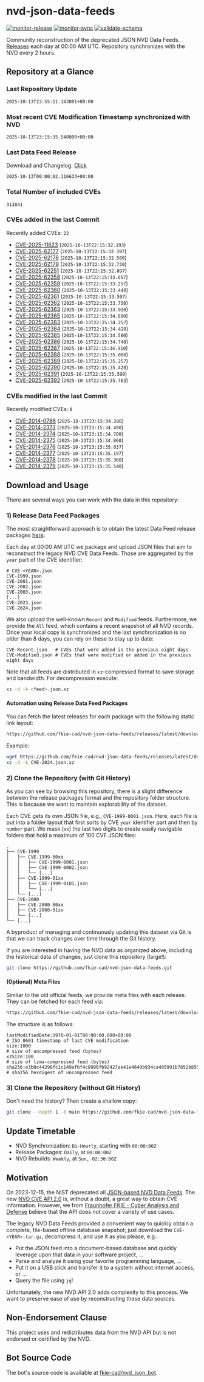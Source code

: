 # nvd-json-data-feeds

[![monitor-release](https://github.com/fkie-cad/nvd-json-data-feeds/actions/workflows/monitor_release.yml/badge.svg)](https://github.com/fkie-cad/nvd-json-data-feeds/actions/workflows/monitor_release.yml)
[![monitor-sync](https://github.com/fkie-cad/nvd-json-data-feeds/actions/workflows/monitor_sync.yml/badge.svg)](https://github.com/fkie-cad/nvd-json-data-feeds/actions/workflows/monitor_sync.yml)
[![validate-schema](https://github.com/fkie-cad/nvd-json-data-feeds/actions/workflows/validate_schema.yml/badge.svg)](https://github.com/fkie-cad/nvd-json-data-feeds/actions/workflows/validate_schema.yml)

Community reconstruction of the deprecated JSON NVD Data Feeds.
[Releases](https://github.com/fkie-cad/nvd-json-data-feeds/releases/latest) each day at 00:00 AM UTC.
Repository synchronizes with the NVD every 2 hours.

## Repository at a Glance

### Last Repository Update

```plain
2025-10-13T23:55:11.143081+00:00
```

### Most recent CVE Modification Timestamp synchronized with NVD

```plain
2025-10-13T23:15:35.540000+00:00
```

### Last Data Feed Release

Download and Changelog: [Click](https://github.com/fkie-cad/nvd-json-data-feeds/releases/latest)

```plain
2025-10-13T00:00:02.116633+00:00
```

### Total Number of included CVEs

```plain
313841
```

### CVEs added in the last Commit

Recently added CVEs: `22`

- [CVE-2025-11623](CVE-2025/CVE-2025-116xx/CVE-2025-11623.json) (`2025-10-13T22:15:32.193`)
- [CVE-2025-62177](CVE-2025/CVE-2025-621xx/CVE-2025-62177.json) (`2025-10-13T22:15:32.397`)
- [CVE-2025-62178](CVE-2025/CVE-2025-621xx/CVE-2025-62178.json) (`2025-10-13T22:15:32.560`)
- [CVE-2025-62179](CVE-2025/CVE-2025-621xx/CVE-2025-62179.json) (`2025-10-13T22:15:32.730`)
- [CVE-2025-62251](CVE-2025/CVE-2025-622xx/CVE-2025-62251.json) (`2025-10-13T22:15:32.897`)
- [CVE-2025-62358](CVE-2025/CVE-2025-623xx/CVE-2025-62358.json) (`2025-10-13T22:15:33.057`)
- [CVE-2025-62359](CVE-2025/CVE-2025-623xx/CVE-2025-62359.json) (`2025-10-13T22:15:33.257`)
- [CVE-2025-62360](CVE-2025/CVE-2025-623xx/CVE-2025-62360.json) (`2025-10-13T22:15:33.440`)
- [CVE-2025-62361](CVE-2025/CVE-2025-623xx/CVE-2025-62361.json) (`2025-10-13T22:15:33.597`)
- [CVE-2025-62362](CVE-2025/CVE-2025-623xx/CVE-2025-62362.json) (`2025-10-13T22:15:33.750`)
- [CVE-2025-62363](CVE-2025/CVE-2025-623xx/CVE-2025-62363.json) (`2025-10-13T22:15:33.910`)
- [CVE-2025-62365](CVE-2025/CVE-2025-623xx/CVE-2025-62365.json) (`2025-10-13T22:15:34.080`)
- [CVE-2025-62383](CVE-2025/CVE-2025-623xx/CVE-2025-62383.json) (`2025-10-13T22:15:34.257`)
- [CVE-2025-62384](CVE-2025/CVE-2025-623xx/CVE-2025-62384.json) (`2025-10-13T22:15:34.420`)
- [CVE-2025-62385](CVE-2025/CVE-2025-623xx/CVE-2025-62385.json) (`2025-10-13T22:15:34.580`)
- [CVE-2025-62386](CVE-2025/CVE-2025-623xx/CVE-2025-62386.json) (`2025-10-13T22:15:34.740`)
- [CVE-2025-62387](CVE-2025/CVE-2025-623xx/CVE-2025-62387.json) (`2025-10-13T22:15:34.910`)
- [CVE-2025-62388](CVE-2025/CVE-2025-623xx/CVE-2025-62388.json) (`2025-10-13T22:15:35.080`)
- [CVE-2025-62389](CVE-2025/CVE-2025-623xx/CVE-2025-62389.json) (`2025-10-13T22:15:35.257`)
- [CVE-2025-62390](CVE-2025/CVE-2025-623xx/CVE-2025-62390.json) (`2025-10-13T22:15:35.420`)
- [CVE-2025-62391](CVE-2025/CVE-2025-623xx/CVE-2025-62391.json) (`2025-10-13T22:15:35.590`)
- [CVE-2025-62392](CVE-2025/CVE-2025-623xx/CVE-2025-62392.json) (`2025-10-13T22:15:35.763`)


### CVEs modified in the last Commit

Recently modified CVEs: `8`

- [CVE-2014-0786](CVE-2014/CVE-2014-07xx/CVE-2014-0786.json) (`2025-10-13T23:15:34.280`)
- [CVE-2014-2373](CVE-2014/CVE-2014-23xx/CVE-2014-2373.json) (`2025-10-13T23:15:34.490`)
- [CVE-2014-2374](CVE-2014/CVE-2014-23xx/CVE-2014-2374.json) (`2025-10-13T23:15:34.700`)
- [CVE-2014-2375](CVE-2014/CVE-2014-23xx/CVE-2014-2375.json) (`2025-10-13T23:15:34.860`)
- [CVE-2014-2376](CVE-2014/CVE-2014-23xx/CVE-2014-2376.json) (`2025-10-13T23:15:35.037`)
- [CVE-2014-2377](CVE-2014/CVE-2014-23xx/CVE-2014-2377.json) (`2025-10-13T23:15:35.197`)
- [CVE-2014-2378](CVE-2014/CVE-2014-23xx/CVE-2014-2378.json) (`2025-10-13T23:15:35.360`)
- [CVE-2014-2379](CVE-2014/CVE-2014-23xx/CVE-2014-2379.json) (`2025-10-13T23:15:35.540`)


## Download and Usage

There are several ways you can work with the data in this repository:

### 1) Release Data Feed Packages

The most straightforward approach is to obtain the latest Data Feed release packages [here](https://github.com/fkie-cad/nvd-json-data-feeds/releases/latest).

Each day at 00:00 AM UTC we package and upload JSON files that aim to reconstruct the legacy NVD CVE Data Feeds.
Those are aggregated by the `year` part of the CVE identifier:

```
# CVE-<YEAR>.json
CVE-1999.json
CVE-2001.json
CVE-2002.json
CVE-2003.json
[...]
CVE-2023.json
CVE-2024.json
```

We also upload the well-known `Recent` and `Modified` feeds.
Furthermore, we provide the `All` feed, which contains a recent snapshot of all NVD records.
Once your local copy is synchronized and the last synchronization is no older than 8 days, you can rely on these to stay up to date:

```plain
CVE-Recent.json   # CVEs that were added in the previous eight days
CVE-Modified.json # CVEs that were modified or added in the previous eight days
```

Note that all feeds are distributed in `xz`-compressed format to save storage and bandwidth.
For decompression execute:

```sh
xz -d -k <feed>.json.xz
```

#### Automation using Release Data Feed Packages

You can fetch the latest releases for each package with the following static link layout:

```sh
https://github.com/fkie-cad/nvd-json-data-feeds/releases/latest/download/CVE-<YEAR>.json.xz
```

Example:

```sh
wget https://github.com/fkie-cad/nvd-json-data-feeds/releases/latest/download/CVE-2024.json.xz
xz -d -k CVE-2024.json.xz
```

### 2) Clone the Repository (with Git History)

As you can see by browsing this repository, there is a slight difference between the release packages format and the repository folder structure.
This is because we want to maintain explorability of the dataset.

Each CVE gets its own JSON file, e.g., `CVE-1999-0001.json`.
Here, each file is put into a folder layout that first sorts by CVE `year` identifier part and then by `number` part.
We mask (`xx`) the last two digits to create easily navigable folders that hold a maximum of 100 CVE JSON files:

```plain
.
├── CVE-1999
│   ├── CVE-1999-00xx
│   │   ├── CVE-1999-0001.json
│   │   ├── CVE-1999-0002.json
│   │   └── [...]
│   ├── CVE-1999-01xx
│   │   ├── CVE-1999-0101.json
│   │   └── [...]
│   └── [...]
├── CVE-2000
│   ├── CVE-2000-00xx
│   ├── CVE-2000-01xx
│   └── [...]
└── [...]
```

A byproduct of managing and continuously updating this dataset via Git is that we can track changes over time through the Git history.

If you are interested in having the NVD data as organized above, including the historical data of changes, just clone this repository (large!):

```sh
git clone https://github.com/fkie-cad/nvd-json-data-feeds.git
```

#### (Optional) Meta Files

Similar to the old official feeds, we provide meta files with each release. They can be fetched for each feed via:

```sh
https://github.com/fkie-cad/nvd-json-data-feeds/releases/latest/download/CVE-<YEAR>.meta
```

The structure is as follows:

```plain
lastModifiedDate:1970-01-01T00:00:00.000+00:00                          # ISO 8601 timestamp of last CVE modification
size:1000                                                               # size of uncompressed feed (bytes)
xzSize:100                                                              # size of lzma-compressed feed (bytes)
sha256:e3b0c44298fc1c149afbf4c8996fb92427ae41e4649b934ca495991b7852b855 # sha256 hexdigest of uncompressed feed
```

### 3) Clone the Repository (without Git History)

Don't need the history? Then create a shallow copy:

```sh
git clone --depth 1 -b main https://github.com/fkie-cad/nvd-json-data-feeds.git
```


## Update Timetable

* NVD Synchronization: `Bi-Hourly`, starting with `00:00:00Z`
* Release Packages: `Daily`, at `00:00:00Z`
* NVD Rebuilds: `Weekly`, at `Sun, 02:30:00Z`


## Motivation

On 2023-12-15, the NIST deprecated all [JSON-based NVD Data Feeds](https://nvd.nist.gov/vuln/data-feeds#divRetirementBanner-1).
The new [NVD CVE API 2.0](https://nvd.nist.gov/developers/vulnerabilities) is, without a doubt, a great way to obtain CVE information.
However, we from [Fraunhofer FKIE - Cyber Analysis and Defense](https://www.fkie.fraunhofer.de/en/departments/cad.html) believe that the API does not cover a variety of use cases.

The legacy NVD Data Feeds provided a convenient way to quickly obtain a complete, file-based offline database snapshot; just download the `CVE-<YEAR>.tar.gz`, decompress it, and use it as you please, e.g.:

- Put the JSON feed into a document-based database and quickly leverage upon that data in your software project, ...
- Parse and analyze it using your favorite programming language, ...
- Put it on a USB stick and transfer it to a system without internet access, or ...
- Query the file using `jq`!

Unfortunately, the new NVD API 2.0 adds complexity to this process.
We want to preserve ease of use by reconstructing these data sources.

## Non-Endorsement Clause

This project uses and redistributes data from the NVD API but is not endorsed or certified by the NVD.

## Bot Source Code

The bot's source code is available at [fkie-cad/nvd\_json\_bot](https://github.com/fkie-cad/nvd_json_bot).